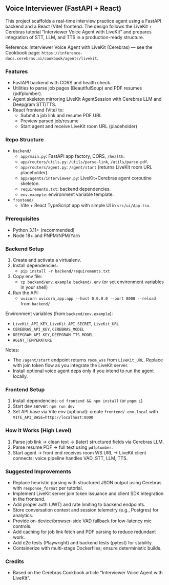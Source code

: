 ## Voice Interviewer (FastAPI + React)

This project scaffolds a real-time interview practice agent using a FastAPI backend and a React (Vite) frontend. The design follows the LiveKit + Cerebras tutorial “Interviewer Voice Agent with LiveKit” and prepares integration of STT, LLM, and TTS in a production-ready structure.

Reference: Interviewer Voice Agent with LiveKit (Cerebras) — see the Cookbook page: `https://inference-docs.cerebras.ai/cookbook/agents/livekit`.

### Features
- FastAPI backend with CORS and health check.
- Utilities to parse job pages (BeautifulSoup) and PDF resumes (pdfplumber).
- Agent skeleton mirroring LiveKit AgentSession with Cerebras LLM and Deepgram STT/TTS.
- React frontend (Vite) to:
  - Submit a job link and resume PDF URL
  - Preview parsed job/resume
  - Start agent and receive LiveKit room URL (placeholder)

### Repo Structure
- `backend/`
  - `app/main.py`: FastAPI app factory, CORS, `/health`.
  - `app/routers/utils.py`: `/utils/parse-link`, `/utils/parse-pdf`.
  - `app/routers/agent.py`: `/agent/start` (returns LiveKit room URL placeholder).
  - `app/agents/interviewer.py`: LiveKit+Cerebras agent coroutine skeleton.
  - `requirements.txt`: backend dependencies.
  - `env.example`: environment variable template.
- `frontend/`
  - Vite + React TypeScript app with simple UI in `src/ui/App.tsx`.

### Prerequisites
- Python 3.11+ (recommended)
- Node 18+ and PNPM/NPM/Yarn

### Backend Setup
1. Create and activate a virtualenv.
2. Install dependencies:
   - `pip install -r backend/requirements.txt`
3. Copy env file:
   - `cp backend/env.example backend/.env` (or set environment variables in your shell)
4. Run the API:
   - `uvicorn uvicorn_app:app --host 0.0.0.0 --port 8000 --reload` from `backend/`

Environment variables (from `backend/env.example`):
- `LiveKit_API_KEY`, `LiveKit_API_SECRET`, `LiveKit_URL`
- `CEREBRAS_API_KEY`, `CEREBRAS_MODEL`
- `DEEPGRAM_API_KEY`, `DEEPGRAM_TTS_MODEL`
- `AGENT_TEMPERATURE`

Notes:
- The `/agent/start` endpoint returns `room_wss` from `LiveKit_URL`. Replace with join token flow as you integrate the LiveKit server.
- Install optional voice agent deps only if you intend to run the agent locally.

### Frontend Setup
1. Install dependencies: `cd frontend && npm install` (or `pnpm i`)
2. Start dev server: `npm run dev`
3. Set API base via Vite env (optional): create `frontend/.env.local` with `VITE_API_BASE=http://localhost:8000`

### How it Works (High Level)
1. Parse job link → clean text → (later) structured fields via Cerebras LLM.
2. Parse resume PDF → full text using `pdfplumber`.
3. Start agent → front end receives room WS URL → LiveKit client connects; voice pipeline handles VAD, STT, LLM, TTS.

### Suggested Improvements
- Replace heuristic parsing with structured JSON output using Cerebras with `response_format` per tutorial.
- Implement LiveKit server join token issuance and client SDK integration in the frontend.
- Add proper auth (JWT) and rate limiting to backend endpoints.
- Store conversation context and session telemetry (e.g., Postgres) for analytics.
- Provide on-device/browser-side VAD fallback for low-latency mic controls.
- Add caching for job link fetch and PDF parsing to reduce redundant work.
- Add e2e tests (Playwright) and backend tests (pytest) for stability.
- Containerize with multi-stage Dockerfiles; ensure deterministic builds.

### Credits
- Based on the Cerebras Cookbook article “Interviewer Voice Agent with LiveKit”.


